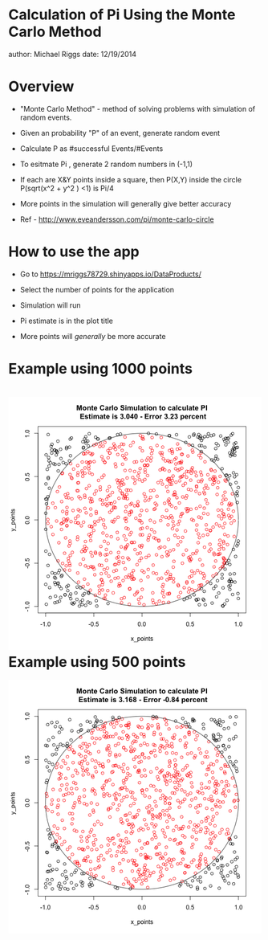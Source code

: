 Calculation of Pi Using the Monte Carlo Method
========================================================
author: Michael Riggs
date: 12/19/2014

Overview
========================================================
- "Monte Carlo Method" - method of solving problems with simulation of random events.
- Given an probability "P" of an event, generate random event
- Calculate P as #successful Events/#Events
- To esitmate Pi , generate 2 random numbers in (-1,1) 
- If each are X&Y points inside a square,
  then P(X,Y) inside the circle P(sqrt(x^2 + y^2 ) <1) is Pi/4
- More points in the simulation will generally give better accuracy

- Ref - http://www.eveandersson.com/pi/monte-carlo-circle

How to use the app
========================================================
- Go to https://mriggs78729.shinyapps.io/DataProducts/
- Select the number of points for the application
- Simulation will run
- Pi estimate is in the plot title

- More points will *generally* be more accurate

Example using 1000 points
========================================================

![plot of chunk unnamed-chunk-1](R-preso-test-figure/unnamed-chunk-1.png) 
Example using 500 points
========================================================

![plot of chunk unnamed-chunk-2](R-preso-test-figure/unnamed-chunk-2.png) 

